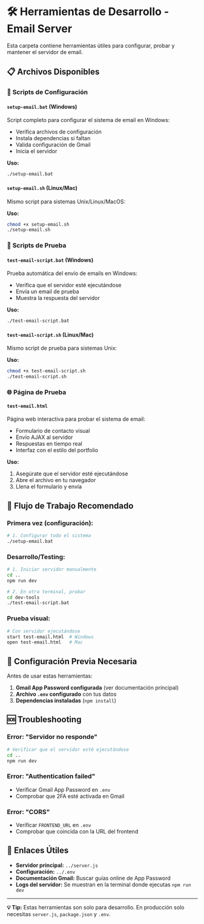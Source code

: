 # 🛠️ Herramientas de Desarrollo - Email Server

Esta carpeta contiene herramientas útiles para configurar, probar y mantener el servidor de email.

## 📋 Archivos Disponibles

### 🔧 **Scripts de Configuración**

#### `setup-email.bat` (Windows)
Script completo para configurar el sistema de email en Windows:
- Verifica archivos de configuración
- Instala dependencias si faltan
- Valida configuración de Gmail
- Inicia el servidor

**Uso:**
```bash
./setup-email.bat
```

#### `setup-email.sh` (Linux/Mac)
Mismo script para sistemas Unix/Linux/MacOS:

**Uso:**
```bash
chmod +x setup-email.sh
./setup-email.sh
```

### 🧪 **Scripts de Prueba**

#### `test-email-script.bat` (Windows)
Prueba automática del envío de emails en Windows:
- Verifica que el servidor esté ejecutándose
- Envía un email de prueba
- Muestra la respuesta del servidor

**Uso:**
```bash
./test-email-script.bat
```

#### `test-email-script.sh` (Linux/Mac)
Mismo script de prueba para sistemas Unix:

**Uso:**
```bash
chmod +x test-email-script.sh
./test-email-script.sh
```

### 🌐 **Página de Prueba**

#### `test-email.html`
Página web interactiva para probar el sistema de email:
- Formulario de contacto visual
- Envío AJAX al servidor
- Respuestas en tiempo real
- Interfaz con el estilo del portfolio

**Uso:**
1. Asegúrate que el servidor esté ejecutándose
2. Abre el archivo en tu navegador
3. Llena el formulario y envía

## 🚀 **Flujo de Trabajo Recomendado**

### **Primera vez (configuración):**
```bash
# 1. Configurar todo el sistema
./setup-email.bat
```

### **Desarrollo/Testing:**
```bash
# 1. Iniciar servidor manualmente
cd ..
npm run dev

# 2. En otra terminal, probar
cd dev-tools
./test-email-script.bat
```

### **Prueba visual:**
```bash
# Con servidor ejecutándose
start test-email.html  # Windows
open test-email.html   # Mac
```

## 📝 **Configuración Previa Necesaria**

Antes de usar estas herramientas:

1. **Gmail App Password configurada** (ver documentación principal)
2. **Archivo `.env` configurado** con tus datos
3. **Dependencias instaladas** (`npm install`)

## 🆘 **Troubleshooting**

### Error: "Servidor no responde"
```bash
# Verificar que el servidor esté ejecutándose
cd ..
npm run dev
```

### Error: "Authentication failed"
- Verificar Gmail App Password en `.env`
- Comprobar que 2FA esté activada en Gmail

### Error: "CORS"
- Verificar `FRONTEND_URL` en `.env`
- Comprobar que coincida con la URL del frontend

## 🔗 **Enlaces Útiles**

- **Servidor principal:** `../server.js`
- **Configuración:** `../.env`
- **Documentación Gmail:** Buscar guías online de App Password
- **Logs del servidor:** Se muestran en la terminal donde ejecutas `npm run dev`

---

**💡 Tip:** Estas herramientas son solo para desarrollo. En producción solo necesitas `server.js`, `package.json` y `.env`.